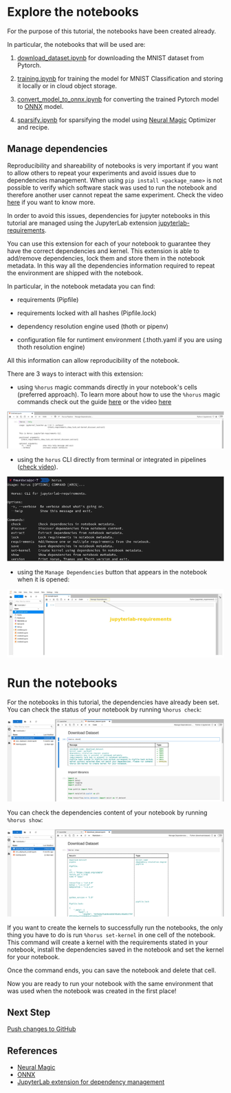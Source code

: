 # Explore the notebooks

For the purpose of this tutorial, the notebooks have been created already.

In particular, the notebooks that will be used are:

1. [download_dataset.ipynb](../../notebooks/neural-magic-torch-mnist/download_dataset.ipynb) for downloading the MNIST dataset from Pytorch.

2. [training.ipynb](../../notebooks/neural-magic-torch-mnist/training.ipynb) for training the model for MNIST Classification and storing it locally or in cloud object storage.

3. [convert_model_to_onnx.ipynb](../../notebooks/neural-magic-torch-mnist/convert_model_to_onnx.ipynb) for converting the trained Pytorch model to [ONNX][2] model.

4. [sparsify.ipynb](../../notebooks/neural-magic-torch-mnist/sparsify.ipynb) for sparsifying the model using [Neural Magic][1] Optimizer and recipe.


## Manage dependencies

Reproducibility and shareability of notebooks is very important if you want to allow others to repeat your experiments and avoid issues due to dependencies management.
When using `pip install <package_name>` is not possible to verify which software stack was used to run the notebook and therefore another user cannot repeat the same experiment.
Check the video [here](https://www.youtube.com/watch?v=ifyQ2oSxjnU) if you want to know more.

In order to avoid this issues, dependencies for jupyter notebooks in this tutorial are managed using the JupyterLab extension [jupyterlab-requirements][3].

You can use this extension for each of your notebook to guarantee they have the correct dependencies and kernel.
This extension is able to add/remove dependencies, lock them and store them in the notebook metadata.
In this way all the dependencies information required to repeat the environment are shipped with the notebook.

In particular, in the notebook metadata you can find:

- requirements (Pipfile)

- requirements locked with all hashes (Pipfile.lock)

- dependency resolution engine used (thoth or pipenv)

- configuration file for runtiment environment (.thoth.yaml if you are using thoth resolution engine)

All this information can allow reproducibility of the notebook.

There are 3 ways to interact with this extension:

- using `%horus` magic commands directly in your notebook's cells (preferred approach). To learn more about how to use the `%horus` magic commands check out the guide [here](https://github.com/thoth-station/jupyterlab-requirements#horus-magic-command) or the video [here](https://www.youtube.com/watch?v=FjVxNTXO70I)

<div style="text-align:center">
<img alt="JupyterLab Requirements Horus magic commands" src="https://raw.githubusercontent.com/AICoE/elyra-aidevsecops-tutorial/master/docs/images/JupyterLabRequirementsExtensionMC.png">
</div>

- using the `horus` CLI directly from terminal or integrated in pipelines ([check video](https://www.youtube.com/watch?v=fW0YKugL26g&t)).

<div style="text-align:center">
<img alt="JupyterLab Requirements Horus CLI" src="https://raw.githubusercontent.com/AICoE/elyra-aidevsecops-tutorial/master/docs/images/JupyterLabRequirementsExtensionCLI.png">
</div>

- using the `Manage Dependencies` button that appears in the notebook when it is opened:

<div style="text-align:center">
<img alt="JupyterLab Requirements UI" src="https://raw.githubusercontent.com/AICoE/elyra-aidevsecops-tutorial/master/docs/images/JupyterLabRequirementsExtension.jpg">
</div>

# Run the notebooks

For the notebooks in this tutorial, the dependencies have already been set.
You can check the status of your notebook by running `%horus check`:

<div style="text-align:center">
<img alt="Horus check command" src="https://raw.githubusercontent.com/AICoE/elyra-aidevsecops-tutorial/master/docs/images/JupyterLabHorusCheck.png">
</div>

You can check the dependencies content of your notebook by running `%horus show`:

<div style="text-align:center">
<img alt="Horus show command" src="https://raw.githubusercontent.com/AICoE/elyra-aidevsecops-tutorial/master/docs/images/JupyterLabHorusShow.png">
</div>

If you want to create the kernels to successfully run the notebooks, the only thing you have to do is run `%horus set-kernel` in one cell of the notebook.
This command will create a kernel with the requirements stated in your notebook, install the dependencies saved in the notebook and set the kernel for your notebook.

Once the command ends, you can save the notebook and delete that cell.

Now you are ready to run your notebook with the same environment that was used when the notebook was created in the first place!


## Next Step

[Push changes to GitHub](./push-changes.md)

## References

* [Neural Magic][1]
* [ONNX][2]
* [JupyterLab extension for dependency management][3]

[1]: https://neuralmagic.com/
[2]: https://onnx.ai/
[3]: https://github.com/thoth-station/jupyterlab-requirements
